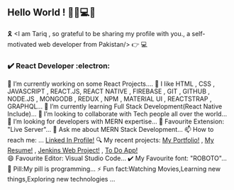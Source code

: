 ## Hello World ! 👋😄💻👋

🎗️ <I am Tariq , so grateful to be sharing my profile with you., a self-motivated web developer from Pakistan/> 👉 💻
### ✔️ React Developer :electron:

🔭 I’m currently working on some React Projects....
💙 I like HTML , CSS , JAVASCRIPT , REACT.JS, REACT NATIVE , FIREBASE , GIT , GITHUB , NODE.JS , MONGODB , REDUX , NPM , MATERIAL UI , REACTSTRAP , GRAPHQL...
🌱 I’m currently learning Full Stack Development(React Native Include)...
👯 I’m looking to collaborate with Tech people all over the world...
🤔 I’m looking for developers with MERN expertise...
💌 Favourite Extension: "Live Server"...
💬 Ask me about MERN Stack Development...
📫 How to reach me: ... [Linked In Profile!](https://www.linkedin.com/in/mohammad-tariq-0a62a41b9)
🔍 My recent projects: [My Portfolio!](http://tariq-developer.surge.sh) , [My Resume!](http://tariq-resume.surge.sh) , [Jenkins Web Project!]( http://jenkinsbytariq.surge.sh) ,  [To Do App!](http://todoappbytariq.surge.sh)   
😄 Favourite Editor: Visual Studio Code...
✔️ My Favourite font: "ROBOTO"...
💊 Pill:My pill is programming...
⚡ Fun fact:Watching Movies,Learning new things,Exploring new technologies ...
